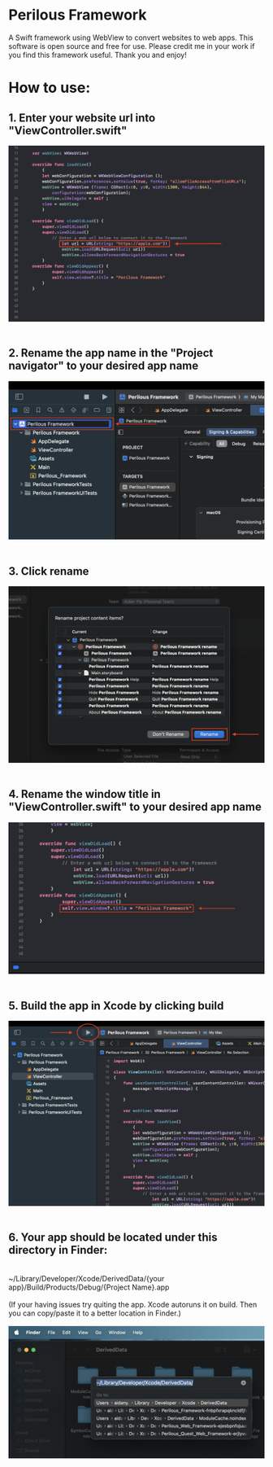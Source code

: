 # Perilous Framework
A Swift framework using WebView to convert websites to web apps. This software is open source and free for use. Please credit me in your work if you find this framework useful. Thank you and enjoy!

# How to use:
## 1. Enter your website url into "ViewController.swift"
<img src="https://raw.githubusercontent.com/aidan-yip/Perilous-Framework/main/url.png">
<br />
<br />

## 2. Rename the app name in the "Project navigator" to your desired app name
<img src="https://raw.githubusercontent.com/aidan-yip/Perilous-Framework/main/rename.png">
<br />
<br />

## 3. Click rename
<img src="https://raw.githubusercontent.com/aidan-yip/Perilous-Framework/main/rename_pop.png">
<br />
<br />

## 4. Rename the window title in "ViewController.swift" to your desired app name
<img src="https://raw.githubusercontent.com/aidan-yip/Perilous-Framework/main/name.png">
<br />
<br />

## 5. Build the app in Xcode by clicking build
<img src="https://raw.githubusercontent.com/aidan-yip/Perilous-Framework/main/build.png">
<br />
<br />

## 6. Your app should be located under this directory in Finder:
<br />
~/Library/Developer/Xcode/DerivedData/{your app}/Build/Products/Debug/{Project Name}.app
<br />
<br />
(If your having issues try quiting the app. Xcode autoruns it on build. Then you can copy/paste it to a better location in Finder.)
<br />
<br />
<img src="https://raw.githubusercontent.com/aidan-yip/Perilous-Framework/main/finder.png">
<br />
<br />
